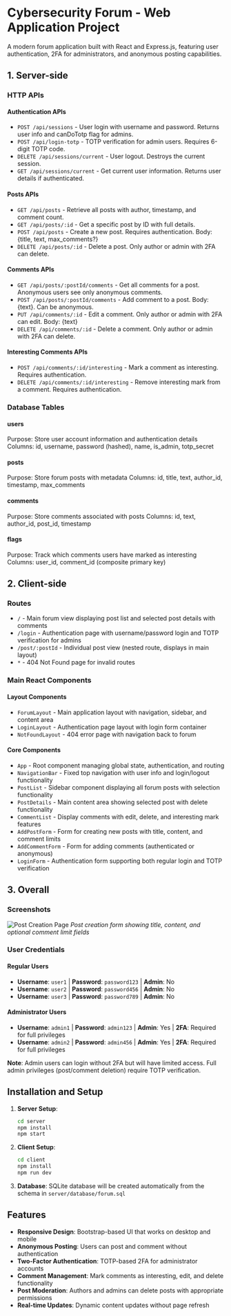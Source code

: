 # Cybersecurity Forum - Web Application Project

A modern forum application built with React and Express.js, featuring user authentication, 2FA for administrators, and anonymous posting capabilities.

## 1. Server-side

### HTTP APIs

#### Authentication APIs
- `POST /api/sessions` - User login with username and password. Returns user info and canDoTotp flag for admins.
- `POST /api/login-totp` - TOTP verification for admin users. Requires 6-digit TOTP code.
- `DELETE /api/sessions/current` - User logout. Destroys the current session.
- `GET /api/sessions/current` - Get current user information. Returns user details if authenticated.

#### Posts APIs
- `GET /api/posts` - Retrieve all posts with author, timestamp, and comment count.
- `GET /api/posts/:id` - Get a specific post by ID with full details.
- `POST /api/posts` - Create a new post. Requires authentication. Body: {title, text, max_comments?}
- `DELETE /api/posts/:id` - Delete a post. Only author or admin with 2FA can delete.

#### Comments APIs
- `GET /api/posts/:postId/comments` - Get all comments for a post. Anonymous users see only anonymous comments.
- `POST /api/posts/:postId/comments` - Add comment to a post. Body: {text}. Can be anonymous.
- `PUT /api/comments/:id` - Edit a comment. Only author or admin with 2FA can edit. Body: {text}
- `DELETE /api/comments/:id` - Delete a comment. Only author or admin with 2FA can delete.

#### Interesting Comments APIs
- `POST /api/comments/:id/interesting` - Mark a comment as interesting. Requires authentication.
- `DELETE /api/comments/:id/interesting` - Remove interesting mark from a comment. Requires authentication.

### Database Tables

#### users
Purpose: Store user account information and authentication details
Columns: id, username, password (hashed), name, is_admin, totp_secret

#### posts
Purpose: Store forum posts with metadata
Columns: id, title, text, author_id, timestamp, max_comments

#### comments
Purpose: Store comments associated with posts
Columns: id, text, author_id, post_id, timestamp

#### flags
Purpose: Track which comments users have marked as interesting
Columns: user_id, comment_id (composite primary key)

## 2. Client-side

### Routes

- `/` - Main forum view displaying post list and selected post details with comments
- `/login` - Authentication page with username/password login and TOTP verification for admins
- `/post/:postId` - Individual post view (nested route, displays in main layout)
- `*` - 404 Not Found page for invalid routes

### Main React Components

#### Layout Components
- `ForumLayout` - Main application layout with navigation, sidebar, and content area
- `LoginLayout` - Authentication page layout with login form container
- `NotFoundLayout` - 404 error page with navigation back to forum

#### Core Components
- `App` - Root component managing global state, authentication, and routing
- `NavigationBar` - Fixed top navigation with user info and login/logout functionality
- `PostList` - Sidebar component displaying all forum posts with selection functionality
- `PostDetails` - Main content area showing selected post with delete functionality
- `CommentList` - Display comments with edit, delete, and interesting mark features
- `AddPostForm` - Form for creating new posts with title, content, and comment limits
- `AddCommentForm` - Form for adding comments (authenticated or anonymous)
- `LoginForm` - Authentication form supporting both regular login and TOTP verification

## 3. Overall

### Screenshots

![Post Creation Page](./screenshots/post-creation.png)
*Post creation form showing title, content, and optional comment limit fields*

### User Credentials

#### Regular Users
- **Username**: `user1` | **Password**: `password123` | **Admin**: No
- **Username**: `user2` | **Password**: `password456` | **Admin**: No
- **Username**: `user3` | **Password**: `password789` | **Admin**: No

#### Administrator Users
- **Username**: `admin1` | **Password**: `admin123` | **Admin**: Yes | **2FA**: Required for full privileges
- **Username**: `admin2` | **Password**: `admin456` | **Admin**: Yes | **2FA**: Required for full privileges

**Note**: Admin users can login without 2FA but will have limited access. Full admin privileges (post/comment deletion) require TOTP verification.

## Installation and Setup

1. **Server Setup**:
   ```bash
   cd server
   npm install
   npm start
   ```

2. **Client Setup**:
   ```bash
   cd client
   npm install
   npm run dev
   ```

3. **Database**: SQLite database will be created automatically from the schema in `server/database/forum.sql`

## Features

- **Responsive Design**: Bootstrap-based UI that works on desktop and mobile
- **Anonymous Posting**: Users can post and comment without authentication
- **Two-Factor Authentication**: TOTP-based 2FA for administrator accounts
- **Comment Management**: Mark comments as interesting, edit, and delete functionality
- **Post Moderation**: Authors and admins can delete posts with appropriate permissions
- **Real-time Updates**: Dynamic content updates without page refresh

